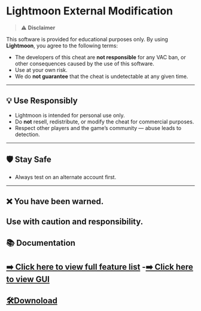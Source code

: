# Lightmoon External Modification

> ⚠️ **Disclaimer**

This software is provided for educational purposes only. By using **Lightmoon**, you agree to the following terms:

- The developers of this cheat are **not responsible** for any VAC ban, or other consequences caused by the use of this software.
- Use at your own risk.
- We do **not guarantee** that the cheat is undetectable at any given time.

---

## 💡 Use Responsibly

- Lightmoon is intended for personal use only.
- Do **not** resell, redistribute, or modify the cheat for commercial purposes.
- Respect other players and the game’s community — abuse leads to detection.

---

## 🛡️ Stay Safe

- Always test on an alternate account first.

---

## ❌ You have been warned.

Use with caution and responsibility.
---
## 📚 Documentation

[➡️ Click here to view full feature list](./Features.md)
-[➡️ Click here to view GUI](./GUI.md)
---
## [🛠️Downoload](https://github.com/Fware0037/lightmoon/releases)


